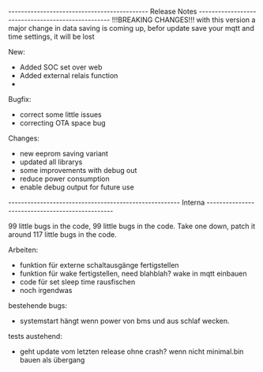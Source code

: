 -------------------------------------------- Release Notes --------------------------------------------------
!!!BREAKING CHANGES!!!
with this version a major change in data saving is coming up, befor update save your mqtt and time settings, it will be lost

New:
- Added SOC set over web
- Added external relais function
- 

Bugfix:
- correct some little issues
- correcting OTA space bug

Changes:
- new eeprom saving variant
- updated all librarys
- some improvements with debug out
- reduce power consumption
- enable debug output for future use

------------------------------------------------------ Interna ------------------------------------------------

99 little bugs in the code, 99 little bugs in the code. Take one down, patch it around 117 little bugs in the code.

Arbeiten:
- funktion für externe schaltausgänge fertigstellen
- funktion für wake fertigstellen, need blahblah? wake in mqtt einbauen
- code für set sleep time rausfischen
- noch irgendwas

bestehende bugs:
- systemstart hängt wenn power von bms und aus schlaf wecken.

tests austehend:
- geht update vom letzten release ohne crash? wenn nicht minimal.bin bauen als übergang